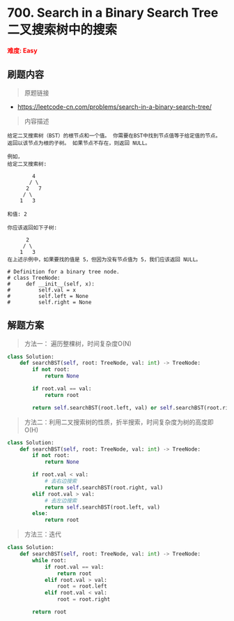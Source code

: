# 700. Search in a Binary Search Tree 二叉搜索树中的搜索

**<font color=red>难度: Easy</font>**

## 刷题内容

> 原题链接

* https://leetcode-cn.com/problems/search-in-a-binary-search-tree/

> 内容描述

```
给定二叉搜索树（BST）的根节点和一个值。 你需要在BST中找到节点值等于给定值的节点。 返回以该节点为根的子树。 如果节点不存在，则返回 NULL。

例如，
给定二叉搜索树:

        4
       / \
      2   7
     / \
    1   3

和值: 2

你应该返回如下子树:

      2     
     / \   
    1   3
在上述示例中，如果要找的值是 5，但因为没有节点值为 5，我们应该返回 NULL。

# Definition for a binary tree node.
# class TreeNode:
#     def __init__(self, x):
#         self.val = x
#         self.left = None
#         self.right = None
```

## 解题方案

> 方法一： 遍历整棵树，时间复杂度O(N)
>

```python
class Solution:
    def searchBST(self, root: TreeNode, val: int) -> TreeNode:
        if not root:
            return None

        if root.val == val:
            return root

        return self.searchBST(root.left, val) or self.searchBST(root.right, val)
```



> 方法二：利用二叉搜索树的性质，折半搜索，时间复杂度为树的高度即O(H)

```Python
class Solution:
    def searchBST(self, root: TreeNode, val: int) -> TreeNode:
        if not root:
            return None

        if root.val < val:
            # 去右边搜索
            return self.searchBST(root.right, val)
        elif root.val > val:
            # 去左边搜索
            return self.searchBST(root.left, val)
        else:
            return root
```



> 方法三：迭代

```python
class Solution:
    def searchBST(self, root: TreeNode, val: int) -> TreeNode:
        while root:
            if root.val == val:
                return root
            elif root.val > val:
                root = root.left
            elif root.val < val:
                root = root.right

        return root  
```

